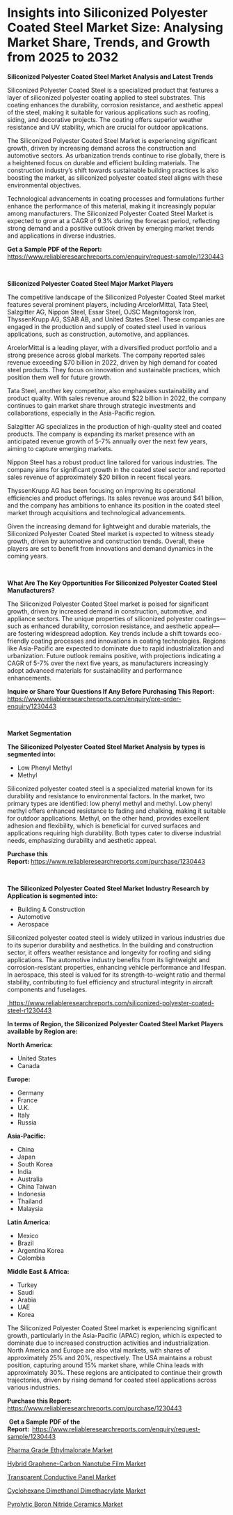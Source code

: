 <p><h1>Insights into Siliconized Polyester Coated Steel Market Size: Analysing Market Share, Trends, and Growth from 2025 to 2032</h1></p><p><strong>Siliconized Polyester Coated Steel Market Analysis and Latest Trends</strong></p>
<p><p>Siliconized Polyester Coated Steel is a specialized product that features a layer of siliconized polyester coating applied to steel substrates. This coating enhances the durability, corrosion resistance, and aesthetic appeal of the steel, making it suitable for various applications such as roofing, siding, and decorative projects. The coating offers superior weather resistance and UV stability, which are crucial for outdoor applications.</p><p>The Siliconized Polyester Coated Steel Market is experiencing significant growth, driven by increasing demand across the construction and automotive sectors. As urbanization trends continue to rise globally, there is a heightened focus on durable and efficient building materials. The construction industry’s shift towards sustainable building practices is also boosting the market, as siliconized polyester coated steel aligns with these environmental objectives.</p><p>Technological advancements in coating processes and formulations further enhance the performance of this material, making it increasingly popular among manufacturers. The Siliconized Polyester Coated Steel Market is expected to grow at a CAGR of 9.3% during the forecast period, reflecting strong demand and a positive outlook driven by emerging market trends and applications in diverse industries.</p></p>
<p><strong>Get a Sample PDF of the Report:&nbsp;</strong> <a href="https://www.reliableresearchreports.com/enquiry/request-sample/1230443?utm_campaign=8&utm_medium=2&utm_source=Github&utm_content=ia&utm_term=03042025&utm_id=siliconized-polyester-coated-steel">https://www.reliableresearchreports.com/enquiry/request-sample/1230443</a></p>
<p>&nbsp;</p>
<p><strong>Siliconized Polyester Coated Steel Major Market Players</strong></p>
<p><p>The competitive landscape of the Siliconized Polyester Coated Steel market features several prominent players, including ArcelorMittal, Tata Steel, Salzgitter AG, Nippon Steel, Essar Steel, OJSC Magnitogorsk Iron, ThyssenKrupp AG, SSAB AB, and United States Steel. These companies are engaged in the production and supply of coated steel used in various applications, such as construction, automotive, and appliances.</p><p>ArcelorMittal is a leading player, with a diversified product portfolio and a strong presence across global markets. The company reported sales revenue exceeding $70 billion in 2022, driven by high demand for coated steel products. They focus on innovation and sustainable practices, which position them well for future growth.</p><p>Tata Steel, another key competitor, also emphasizes sustainability and product quality. With sales revenue around $22 billion in 2022, the company continues to gain market share through strategic investments and collaborations, especially in the Asia-Pacific region.</p><p>Salzgitter AG specializes in the production of high-quality steel and coated products. The company is expanding its market presence with an anticipated revenue growth of 5-7% annually over the next few years, aiming to capture emerging markets.</p><p>Nippon Steel has a robust product line tailored for various industries. The company aims for significant growth in the coated steel sector and reported sales revenue of approximately $20 billion in recent fiscal years.</p><p>ThyssenKrupp AG has been focusing on improving its operational efficiencies and product offerings. Its sales revenue was around $41 billion, and the company has ambitions to enhance its position in the coated steel market through acquisitions and technological advancements.</p><p>Given the increasing demand for lightweight and durable materials, the Siliconized Polyester Coated Steel market is expected to witness steady growth, driven by automotive and construction trends. Overall, these players are set to benefit from innovations and demand dynamics in the coming years.</p></p>
<p>&nbsp;</p>
<p><strong>What Are The Key Opportunities For Siliconized Polyester Coated Steel Manufacturers?</strong></p>
<p><p>The Siliconized Polyester Coated Steel market is poised for significant growth, driven by increased demand in construction, automotive, and appliance sectors. The unique properties of siliconized polyester coatings—such as enhanced durability, corrosion resistance, and aesthetic appeal—are fostering widespread adoption. Key trends include a shift towards eco-friendly coating processes and innovations in coating technologies. Regions like Asia-Pacific are expected to dominate due to rapid industrialization and urbanization. Future outlook remains positive, with projections indicating a CAGR of 5-7% over the next five years, as manufacturers increasingly adopt advanced materials for sustainability and performance enhancements.</p></p>
<p><strong>Inquire or Share Your Questions If Any Before Purchasing This Report:</strong> <a href="https://www.reliableresearchreports.com/enquiry/pre-order-enquiry/1230443?utm_campaign=8&utm_medium=2&utm_source=Github&utm_content=ia&utm_term=03042025&utm_id=siliconized-polyester-coated-steel">https://www.reliableresearchreports.com/enquiry/pre-order-enquiry/1230443</a></p>
<p>&nbsp;</p>
<p><strong>Market Segmentation</strong></p>
<p><strong>The Siliconized Polyester Coated Steel Market Analysis by types is segmented into:</strong></p>
<p><ul><li>Low Phenyl Methyl</li><li>Methyl</li></ul></p>
<p><p>Siliconized polyester coated steel is a specialized material known for its durability and resistance to environmental factors. In the market, two primary types are identified: low phenyl methyl and methyl. Low phenyl methyl offers enhanced resistance to fading and chalking, making it suitable for outdoor applications. Methyl, on the other hand, provides excellent adhesion and flexibility, which is beneficial for curved surfaces and applications requiring high durability. Both types cater to diverse industrial needs, emphasizing durability and aesthetic appeal.</p></p>
<p><strong>Purchase this Report:&nbsp;</strong><a href="https://www.reliableresearchreports.com/purchase/1230443?utm_campaign=8&utm_medium=2&utm_source=Github&utm_content=ia&utm_term=03042025&utm_id=siliconized-polyester-coated-steel">https://www.reliableresearchreports.com/purchase/1230443</a></p>
<p>&nbsp;</p>
<p><strong>The Siliconized Polyester Coated Steel Market Industry Research by Application is segmented into:</strong></p>
<p><ul><li>Building & Construction</li><li>Automotive</li><li>Aerospace</li></ul></p>
<p><p>Siliconized polyester coated steel is widely utilized in various industries due to its superior durability and aesthetics. In the building and construction sector, it offers weather resistance and longevity for roofing and siding applications. The automotive industry benefits from its lightweight and corrosion-resistant properties, enhancing vehicle performance and lifespan. In aerospace, this steel is valued for its strength-to-weight ratio and thermal stability, contributing to fuel efficiency and structural integrity in aircraft components and fuselages.</p></p>
<p><a href="https://www.reliableresearchreports.com/siliconized-polyester-coated-steel-r1230443?utm_campaign=8&utm_medium=2&utm_source=Github&utm_content=ia&utm_term=03042025&utm_id=siliconized-polyester-coated-steel">&nbsp;https://www.reliableresearchreports.com/siliconized-polyester-coated-steel-r1230443</a></p>
<p><strong>In terms of Region, the Siliconized Polyester Coated Steel Market Players available by Region are:</strong></p>
<p>
    <p> <strong> North America: </strong>
        <ul>
            <li>United States</li>
            <li>Canada</li>
        </ul>
        </p> 
    <p> <strong> Europe: </strong>
        <ul>
            <li>Germany</li>
            <li>France</li>
            <li>U.K.</li>
            <li>Italy</li>
            <li>Russia</li>
        </ul>
        </p> 
    <p> <strong> Asia-Pacific: </strong>
        <ul>
            <li>China</li>
            <li>Japan</li>
            <li>South Korea</li>
            <li>India</li>
            <li>Australia</li>
            <li>China Taiwan</li>
            <li>Indonesia</li>
            <li>Thailand</li>
            <li>Malaysia</li>
        </ul>
        </p> 
    <p> <strong> Latin America: </strong>
        <ul>
            <li>Mexico</li>
            <li>Brazil</li>
            <li>Argentina Korea</li>
            <li>Colombia</li>
        </ul>
        </p> 
    <p> <strong> Middle East & Africa: </strong>
        <ul>
            <li>Turkey</li>
            <li>Saudi</li>
            <li>Arabia</li>
            <li>UAE</li>
            <li>Korea</li>
        </ul>
    </p>
    </p>
<p><p>The Siliconized Polyester Coated Steel market is experiencing significant growth, particularly in the Asia-Pacific (APAC) region, which is expected to dominate due to increased construction activities and industrialization. North America and Europe are also vital markets, with shares of approximately 25% and 20%, respectively. The USA maintains a robust position, capturing around 15% market share, while China leads with approximately 30%. These regions are anticipated to continue their growth trajectories, driven by rising demand for coated steel applications across various industries.</p></p>
<p><strong>Purchase this Report: </strong><a href="https://www.reliableresearchreports.com/purchase/1230443?utm_campaign=8&utm_medium=2&utm_source=Github&utm_content=ia&utm_term=03042025&utm_id=siliconized-polyester-coated-steel">https://www.reliableresearchreports.com/purchase/1230443</a></p>
<p>&nbsp;<strong>Get a Sample PDF of the Report:&nbsp;&nbsp;</strong><a href="https://www.reliableresearchreports.com/enquiry/request-sample/1230443?utm_campaign=8&utm_medium=2&utm_source=Github&utm_content=ia&utm_term=03042025&utm_id=siliconized-polyester-coated-steel">https://www.reliableresearchreports.com/enquiry/request-sample/1230443</a></p>
<p><strong></strong></p>
<p><p><a href="https://github.com/vigatoimrene04/Market-Research-Report-List-1/blob/main/pharma-grade-ethylmalonate-market.md?utm_campaign=8&utm_medium=2&utm_source=Github&utm_content=ia&utm_term=03042025&utm_id=siliconized-polyester-coated-steel">Pharma Grade Ethylmalonate Market</a></p><p><a href="https://github.com/supashcriana/Market-Research-Report-List-1/blob/main/hybrid-graphene-carbon-nanotube-film-market.md?utm_campaign=8&utm_medium=2&utm_source=Github&utm_content=ia&utm_term=03042025&utm_id=siliconized-polyester-coated-steel">Hybrid Graphene-Carbon Nanotube Film Market</a></p><p><a href="https://github.com/joubehobock75/Market-Research-Report-List-1/blob/main/transparent-conductive-panel-market.md?utm_campaign=8&utm_medium=2&utm_source=Github&utm_content=ia&utm_term=03042025&utm_id=siliconized-polyester-coated-steel">Transparent Conductive Panel Market</a></p><p><a href="https://github.com/bufkamaiahi7/Market-Research-Report-List-1/blob/main/cyclohexane-dimethanol-dimethacrylate-market.md?utm_campaign=8&utm_medium=2&utm_source=Github&utm_content=ia&utm_term=03042025&utm_id=siliconized-polyester-coated-steel">Cyclohexane Dimethanol Dimethacrylate Market</a></p><p><a href="https://github.com/gasiorgary79/Market-Research-Report-List-1/blob/main/pyrolytic-boron-nitride-ceramics-market.md?utm_campaign=8&utm_medium=2&utm_source=Github&utm_content=ia&utm_term=03042025&utm_id=siliconized-polyester-coated-steel">Pyrolytic Boron Nitride Ceramics Market</a></p></p>